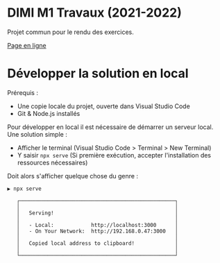# DIMI M1 Travaux (2021-2022)

Projet commun pour le rendu des exercices.

[Page en ligne](https://jniac.github.io/dimi-m1-work-21-22/)

# Développer la solution en local
Prérequis : 
- Une copie locale du projet, ouverte dans Visual Studio Code
- Git & Node.js installés

Pour développer en local il est nécessaire de démarrer un serveur local. 
Une solution simple : 
- Afficher le terminal (Visual Studio Code > Terminal > New Terminal)
- Y saisir `npx serve` (Si première exécution, accepter l'installation des ressources nécessaires)

Doit alors s'afficher quelque chose du genre :
```shell
▶ npx serve

   ┌──────────────────────────────────────────────────┐
   │                                                  │
   │   Serving!                                       │
   │                                                  │
   │   - Local:            http://localhost:3000      │
   │   - On Your Network:  http://192.168.0.47:3000   │
   │                                                  │
   │   Copied local address to clipboard!             │
   │                                                  │
   └──────────────────────────────────────────────────┘
```
